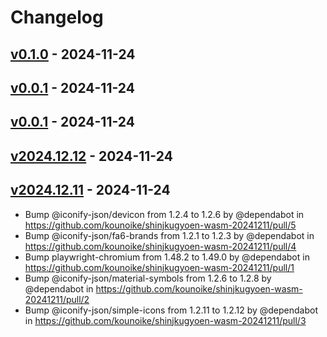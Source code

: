 # Changelog

## [v0.1.0](https://github.com/kounoike/shinjkugyoen-wasm-20241211/compare/v2024.12.12...v0.1.0) - 2024-11-24

## [v0.0.1](https://github.com/kounoike/shinjkugyoen-wasm-20241211/compare/v2024.12.12...v0.0.1) - 2024-11-24

## [v0.0.1](https://github.com/kounoike/shinjkugyoen-wasm-20241211/compare/v2024.12.12...v0.0.1) - 2024-11-24

## [v2024.12.12](https://github.com/kounoike/shinjkugyoen-wasm-20241211/compare/v2024.12.11...v2024.12.12) - 2024-11-24

## [v2024.12.11](https://github.com/kounoike/shinjkugyoen-wasm-20241211/commits/v2024.12.11) - 2024-11-24
- Bump @iconify-json/devicon from 1.2.4 to 1.2.6 by @dependabot in https://github.com/kounoike/shinjkugyoen-wasm-20241211/pull/5
- Bump @iconify-json/fa6-brands from 1.2.1 to 1.2.3 by @dependabot in https://github.com/kounoike/shinjkugyoen-wasm-20241211/pull/4
- Bump playwright-chromium from 1.48.2 to 1.49.0 by @dependabot in https://github.com/kounoike/shinjkugyoen-wasm-20241211/pull/1
- Bump @iconify-json/material-symbols from 1.2.6 to 1.2.8 by @dependabot in https://github.com/kounoike/shinjkugyoen-wasm-20241211/pull/2
- Bump @iconify-json/simple-icons from 1.2.11 to 1.2.12 by @dependabot in https://github.com/kounoike/shinjkugyoen-wasm-20241211/pull/3
